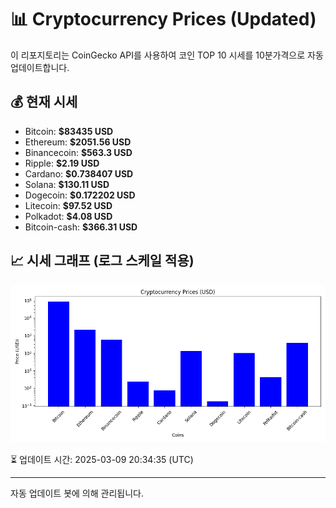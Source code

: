
# 📊 Cryptocurrency Prices (Updated)

이 리포지토리는 CoinGecko API를 사용하여 코인 TOP 10 시세를 10분가격으로 자동 업데이트합니다.

## 💰 현재 시세
- Bitcoin: **$83435 USD**
- Ethereum: **$2051.56 USD**
- Binancecoin: **$563.3 USD**
- Ripple: **$2.19 USD**
- Cardano: **$0.738407 USD**
- Solana: **$130.11 USD**
- Dogecoin: **$0.172202 USD**
- Litecoin: **$97.52 USD**
- Polkadot: **$4.08 USD**
- Bitcoin-cash: **$366.31 USD**

## 📈 시세 그래프 (로그 스케일 적용)
![Crypto Prices](crypto_prices.png)

⏳ 업데이트 시간: 2025-03-09 20:34:35 (UTC)

---
자동 업데이트 봇에 의해 관리됩니다.
